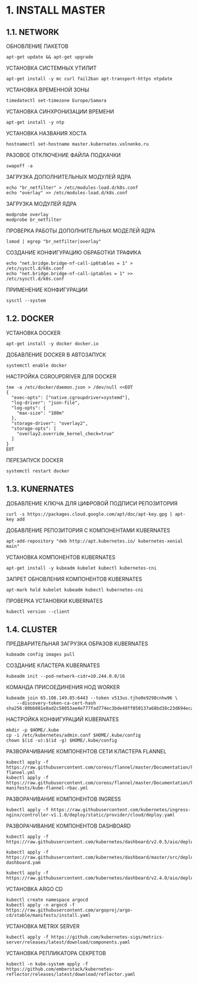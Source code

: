 # 1. INSTALL MASTER

## 1.1. NETWORK

ОБНОВЛЕНИЕ ПАКЕТОВ

```
apt-get update && apt-get upgrade
```

УСТАНОВКА СИСТЕМНЫХ УТИЛИТ

```
apt-get install -y mc curl fail2ban apt-transport-https ntpdate
```

УСТАНОВКА ВРЕМЕННОЙ ЗОНЫ

```
timedatectl set-timezone Europe/Samara
```

УСТАНОВКА СИНХРОНИЗАЦИИ ВРЕМЕНИ

```
apt-get install -y ntp
```

УСТАНОВКА НАЗВАНИЯ ХОСТА

```
hostnamectl set-hostname master.kubernates.volnenko.ru
```

РАЗОВОЕ ОТКЛЮЧЕНИЕ ФАЙЛА ПОДКАЧКИ
```
swapoff -a
```

ЗАГРУЗКА ДОПОЛНИТЕЛЬНЫХ МОДУЛЕЙ ЯДРА

```
echo "br_netfilter" > /etc/modules-load.d/k8s.conf
echo "overlay" >> /etc/modules-load.d/k8s.conf
```

ЗАГРУЗКА МОДУЛЕЙ ЯДРА 
```
modprobe overlay
modprobe br_netfilter
```

ПРОВЕРКА РАБОТЫ ДОПОЛНИТЕЛЬНЫХ МОДЕЛЕЙ ЯДРА
```
lsmod | egrep "br_netfilter|overlay"
```

СОЗДАНИЕ КОНФИГУРАЦИЮ ОБРАБОТКИ ТРАФИКА

```
echo "net.bridge.bridge-nf-call-ip6tables = 1" > /etc/sysctl.d/k8s.conf 
echo "net.bridge.bridge-nf-call-iptables = 1" >> /etc/sysctl.d/k8s.conf 
```

ПРИМЕНЕНИЕ КОНФИГУРАЦИИ

```
sysctl --system
```

## 1.2. DOCKER

УСТАНОВКА DOCKER

```
apt-get install -y docker docker.io
```

ДОБАВЛЕНИЕ DOCKER В АВТОЗАПУСК

```
systemctl enable docker
```

НАСТРОЙКА CGROUPDRIVER ДЛЯ DOCKER

```
tee -a /etc/docker/daemon.json > /dev/null <<EOT
{
  "exec-opts": ["native.cgroupdriver=systemd"],
  "log-driver": "json-file",
  "log-opts": {
    "max-size": "100m"
  },
  "storage-driver": "overlay2",
  "storage-opts": [
    "overlay2.override_kernel_check=true"
  ]
}
EOT
```

ПЕРЕЗАПУСК DOCKER 

```
systemctl restart docker
```

## 1.3. KUNERNATES

ДОБАВЛЕНИЕ КЛЮЧА ДЛЯ ЦИФРОВОЙ ПОДПИСИ РЕПОЗИТОРИЯ

```
curl -s https://packages.cloud.google.com/apt/doc/apt-key.gpg | apt-key add
```

ДОБАВЛЕНИЕ РЕПОЗИТОРИЯ С КОМПОНЕНТАМИ KUBERNATES

```
apt-add-repository "deb http://apt.kubernetes.io/ kubernetes-xenial main"
```

УСТАНОВКА КОМПОНЕНТОВ KUBERNATES

```
apt-get install -y kubeadm kubelet kubectl kubernetes-cni
```

ЗАПРЕТ ОБНОВЛЕНИЯ КОМПОНЕНТОВ KUBERNATES

```
apt-mark hold kubelet kubeadm kubectl kubernetes-cni
```

ПРОВЕРКА УСТАНОВКИ KUBERNATES

```
kubectl version --client
```

## 1.4. CLUSTER

ПРЕДВАРИТЕЛЬНАЯ ЗАГРУЗКА ОБРАЗОВ KUBERNATES
```
kubeadm config images pull
```

СОЗДАНИЕ КЛАСТЕРА KUBERNATES

```
kubeadm init --pod-network-cidr=10.244.0.0/16
```

КОМАНДА ПРИСОЕДИНЕНИЯ НОД WORKER

```
kubeadm join 65.108.149.85:6443 --token v513us.tjho0e9298cnhw96 \
	--discovery-token-ca-cert-hash sha256:80bb881e8ad2c58053ae4e777fad774ec3bde48ff850137a68bd38c23d694eca 
```

НАСТРОЙКА КОНФИГУРАЦИЙ KUBERNATES

```
mkdir -p $HOME/.kube
cp -i /etc/kubernetes/admin.conf $HOME/.kube/config
chown $(id -u):$(id -g) $HOME/.kube/config
```

РАЗВОРАЧИВАНИЕ КОМПОНЕНТОВ СЕТИ КЛАСТЕРА FLANNEL
```
kubectl apply -f https://raw.githubusercontent.com/coreos/flannel/master/Documentation/kube-flannel.yml
kubectl apply -f https://raw.githubusercontent.com/coreos/flannel/master/Documentation/k8s-manifests/kube-flannel-rbac.yml
```

РАЗВОРАЧИВАНИЕ КОМПОНЕНТОВ INGRESS

```
kubectl apply -f https://raw.githubusercontent.com/kubernetes/ingress-nginx/controller-v1.1.0/deploy/static/provider/cloud/deploy.yaml
```

РАЗВОРАЧИВАНИЕ КОМПОНЕНТОВ DASHBOARD
```
kubectl apply -f https://raw.githubusercontent.com/kubernetes/dashboard/v2.0.5/aio/deploy/recommended.yaml
```

```
kubectl apply -f https://raw.githubusercontent.com/kubernetes/dashboard/master/src/deploy/recommended/kubernetes-dashboard.yam
```

```
kubectl apply -f https://raw.githubusercontent.com/kubernetes/dashboard/v2.4.0/aio/deploy/recommended.yaml
```

УСТАНОВКА ARGO CD
```
kubectl create namespace argocd
kubectl apply -n argocd -f https://raw.githubusercontent.com/argoproj/argo-cd/stable/manifests/install.yaml
```

УСТАНОВКА METRIX SERVER
```
kubectl apply -f https://github.com/kubernetes-sigs/metrics-server/releases/latest/download/components.yaml
```

УСТАНОВКА РЕПЛИКАТОРА СЕКРЕТОВ
```
kubectl -n kube-system apply -f https://github.com/emberstack/kubernetes-reflector/releases/latest/download/reflector.yaml
```
